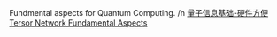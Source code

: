 Fundmental aspects for Quantum Computing. /n
[量子信息基础-硬件方便](https://campus.swarma.org/course/3099)
[Tersor Network Fundamental Aspects](https://www.tensors.net/)
